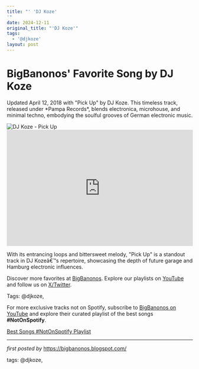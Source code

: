 ```yaml
---
title: "' 'DJ Koze'
'"
date: 2024-12-11
original_title: "'DJ Koze'"
tags:
  - '@djkoze'
layout: post
---
```

<!-- Post Title -->
<h1 >BigBanonos' Favorite Song by DJ Koze</h1> <!-- Introductory Text -->
<p >Updated April 12, 2018 with "Pick Up" by DJ Koze. This timeless track, released under *Pampa Records*, blends electronica, microhouse, and minimal techno, embodying the soulful grooves of German electronic music.</p> <!-- Featured Image -->
<div > <img src="https://assets.beatportal.com/images/transforms/content-item/_2668x1500_crop_center-center_none/101415/DJ-Koze-Beatportal-Cover-credit-Gepa-Hinrichsen-1718806289.webp" alt="DJ Koze - Pick Up" />
</div> <!-- YouTube Video Embed -->
<div > <iframe width="100%" height="315" src="https://www.youtube.com/embed/JE63vMzb3UE" title="DJ Koze - Pick Up (Official Video)" frameborder="0" allow="accelerometer; autoplay; clipboard-write; encrypted-media; gyroscope; picture-in-picture; web-share" referrerpolicy="strict-origin-when-cross-origin" allowfullscreen></iframe>
</div> <!-- Song Information -->
<div > <p>With its entrancing loops and bittersweet melody, "Pick Up" is a standout track in DJ Kozeâ€™s repertoire, showcasing the depth of future garage and Hamburg electronic influences.</p>
</div> <!-- Footer Links -->
<div > <p>Discover more favorites at <a href="https://bigbanonos.blogspot.com/" target="_blank">BigBanonos</a>. Explore our playlists on <a href="https://www.youtube.com/@BigBanonos" target="_blank">YouTube</a> and follow us on <a href="https://x.com/bigbanonos" target="_blank">X/Twitter</a>.</p>
</div> <!-- Tags -->
<p >Tags: @djkoze,</p>


<!--Subscribe and Playlist Links-->
<div>
    <p>For more exclusive tracks not on Spotify, subscribe to <a href="https://www.youtube.com/@BigBanonos" target="_blank">BigBanonos on YouTube</a> and explore their curated playlist of the best songs <strong>#NotOnSpotify</strong>.</p>
    <p><a href="https://www.youtube.com/playlist?list=PLtuNtuTatqI0kFahUCbtbfenC_ET5O_tr" target="_blank">Best Songs #NotOnSpotify Playlist<br /></a></p></div>

<hr />

<p><em>first posted by</em> <a href="https://bigbanonos.blogspot.com/" rel="noopener" target="_new">https://bigbanonos.blogspot.com/</a></p>

<p>tags: @djkoze,</p>

